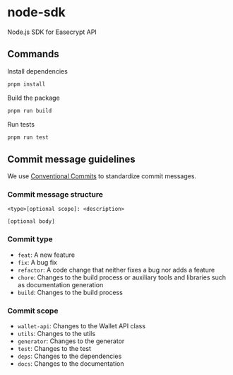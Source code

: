 # node-sdk

Node.js SDK for Easecrypt API

## Commands

Install dependencies

```bash
pnpm install
```

Build the package

```bash
pnpm run build
```

Run tests

```bash
pnpm run test
```

## Commit message guidelines

We use [Conventional Commits](https://conventionalcommits.org/) to standardize commit messages.

### Commit message structure

```
<type>[optional scope]: <description>

[optional body]
```

### Commit type

- `feat`: A new feature
- `fix`: A bug fix
- `refactor`: A code change that neither fixes a bug nor adds a feature
- `chore`: Changes to the build process or auxiliary tools and libraries such as documentation generation
- `build`: Changes to the build process

### Commit scope

- `wallet-api`: Changes to the Wallet API class
- `utils`: Changes to the utils
- `generator`: Changes to the generator
- `test`: Changes to the test
- `deps`: Changes to the dependencies
- `docs`: Changes to the documentation
